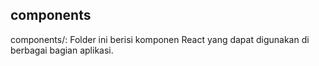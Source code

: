 ## components

components/: Folder ini berisi komponen React yang dapat digunakan di berbagai bagian aplikasi.
